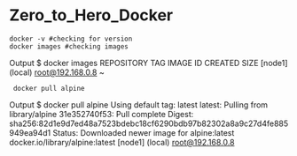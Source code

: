 # Zero_to_Hero_Docker

```
docker -v #checking for version
docker images #checking images
```
Output
$ docker images
REPOSITORY   TAG       IMAGE ID   CREATED   SIZE
[node1] (local) root@192.168.0.8 ~

```
 docker pull alpine
````
Output
$ docker pull alpine
Using default tag: latest
latest: Pulling from library/alpine
31e352740f53: Pull complete 
Digest: sha256:82d1e9d7ed48a7523bdebc18cf6290bdb97b82302a8a9c27d4fe885949ea94d1
Status: Downloaded newer image for alpine:latest
docker.io/library/alpine:latest
[node1] (local) root@192.168.0.8 
